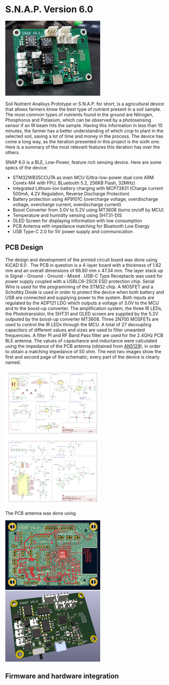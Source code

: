 # S.N.A.P. Version 6.0

<img src="SNAP Project PCB Files/PCB Files V6.0/Images/PCB Front 2.jpg" width="300px"></a>

Soil Nutrient Analisys Prototype or S.N.A.P. for short, is a agricultural device that allows farmers know the best type of nutrient present in a soil sample. The most common types of nutrients found in the ground are Nitrogen, Phosphorus and Potasium, which can be observed by a photosensing sensor if an IR beam hits the sample. Having this information in less than 10 minutes, the farmer has a better understanding of which crop to plant in the selected soil, saving a lot of time and money in the process. The device has come a long way, as the iteration presented in this project is the sixth one. Here is a summary of the most relevant features this iteration has over the others.

SNAP 6.0 is a BLE, Low-Power, feature rich sensing device. Here are some specs of the device:
- STM32WB35CCU7A as main MCU (Ultra-low-power dual core ARM Coretx-M4 with FPU, BLuetooth 5.2, 256KB Flash, 32MHz)
- Integrated Lithium-Ion battery charging with MCP73831 (Charge current 500mA, 4.2V Regulation, Reverse Discharge Protection)
- Battery protection using AP9101C (overcharge voltage, overdischarge voltage, overcharge current, overdischarge current)
- Boost Converter from 3.0V to 5.2V using MT3608 (turns on/off by MCU)
- Temperature and humidity sensing using SHT31-DIS
- OLED Screen for displaying information with low consumption
- PCB Antenna with impedance matching for Bluetooth Low Energy
- USB Type-C 2.0 for 5V power supply and communication

## PCB Design
The design and development of the printed circuit board was done using KiCAD 6.0 . The PCB in question is a 4-layer board with a thickness of 1.62 mm and an overall dimensions of 66.80 mm x 47.34 mm. The layer stack up is Signal - Ground - Ground - Mixed . USB-C Type Receptacle was used for power supply coupled with a USBLC6-2SC6 ESD protection chip. Serial Wire is used for the programming of the STM32 chip. A MOSFET and a Schottky Diode is used in order to protect the device when both battery and USB are connected and supplying power to the system. Both inputs are regulated by the ADP121 LDO which outputs a voltage of 3.0V to the MCU and to the boost-up converter. The amplification system, the three IR LEDs, the Phototransistor, the SHT31 and OLED screen are supplied by the 5.2V outputed by the boost-up converter MT3608. Three 2N700 MOSFETs are used to control the IR LEDs through the MCU. A total of 27 decoupling capacitors of different values and sizes are used to filter unwanted frequencies. A filter PI and RF Band Pass filter are used for the 2.4GHz PCB BLE antenna. The values of capacitance and inductance were calculated using the impedance of the PCB antenna (obtained from [AN5129](https://www.st.com/resource/en/application_note/an5129-low-cost-pcb-antenna-for-24ghz-radio-meander-design-for-stm32wb-series-stmicroelectronics.pdf)), in order to obtain a matching impedance of 50 ohm. The next two images show the first and second page of the schematic; every part of the device is clearly named.

<img src="SNAP Project PCB Files/PCB Files V6.0/Images/Page 1 KiCAD Schematic.jpg" width="300px"></a>
<img src="SNAP Project PCB Files/PCB Files V6.0/Images/Page 2 KiCAD Schematic.jpg" width="300px"></a>

The PCB antenna was done using 

<img src="SNAP Project PCB Files/PCB Files V6.0/Images/PCB Design.jpg" width="300px"></a>
<img src="SNAP Project PCB Files/PCB Files V6.0/Images/3D PCB Front.jpg" width="300px"></a>

## Firmware and hardware integration


